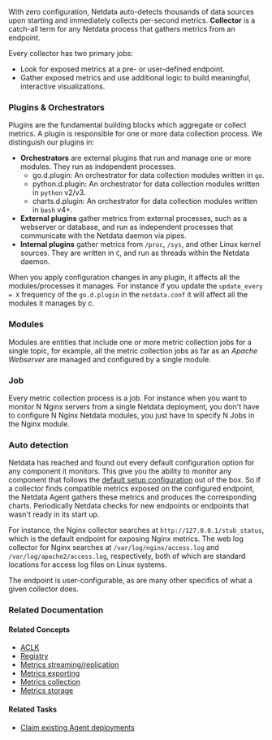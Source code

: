 <!--
title: "Metrics collection"
sidebar_label: "Metrics collection"
custom_edit_url: "https://github.com/netdata/netdata/blob/master/docs/concepts/netdata-agent/metrics-collection.md"
sidebar_position: "900"
learn_status: "Published"
learn_topic_type: "Concepts"
learn_rel_path: "Concepts/Netdata agent"
learn_docs_purpose: "Explain how metrics are collected [Existing plugins, Custom plugins (plugins.d protocol, for C, Go, Java, Node.js, Python, etc), Statsd]. Auto detection"
-->

With zero configuration, Netdata auto-detects thousands of data sources upon starting and immediately collects
per-second metrics. **Collector** is a catch-all term for any Netdata process that gathers metrics from an endpoint.

Every collector has two primary jobs:

- Look for exposed metrics at a pre- or user-defined endpoint.
- Gather exposed metrics and use additional logic to build meaningful, interactive visualizations.

### Plugins & Orchestrators

Plugins are the fundamental building blocks which aggregate or collect metrics. A plugin is responsible for one or more
data collection process. We distinguish our plugins in:

- **Orchestrators** are external plugins that run and manage one or more modules. They run as independent processes.
    - go.d.plugin: An orchestrator for data collection modules written in `go`.
    - python.d.plugin: An orchestrator for data collection modules written in
      `python` v2/v3.
    - charts.d.plugin: An orchestrator for data collection modules written in
      `bash` v4+.
- **External plugins** gather metrics from external processes, such as a webserver or database, and run as independent
  processes that communicate with the Netdata daemon via pipes.
- **Internal plugins** gather metrics from `/proc`, `/sys`, and other Linux kernel sources. They are written in `C`, and
  run as threads within the Netdata daemon.

When you apply configuration changes in any plugin, it affects all the modules/processes it manages. For instance if you
update the `update_every = X` frequency of the `go.d.plugin` in the `netdata.conf` it will affect all the modules it
manages by c.

### Modules

Modules are entities that include one or more metric collection jobs for a single topic, for example, all the metric
collection jobs as far as an _Apache Webserver_ are managed and configured by a single module.

### Job

Every metric collection process is a job. For instance when you want to monitor N Nginx servers from a single Netdata
deployment, you don't have to configure N Nginx Netdata modules, you just have to specify N Jobs in the Nginx module.

### Auto detection

Netdata has reached and found out every default configuration option for any component it monitors. This give you the
ability to monitor any component that follows the <u>default setup configuration</u> out of the box. So if a collector
finds compatible metrics exposed on the configured endpoint, the Netdata Agent gathers these metrics and produces the
corresponding charts. Periodically Netdata checks for new endpoints or endpoints that wasn't ready in its start up.

For instance, the Nginx collector searches at `http://127.0.0.1/stub_status`, which is the default endpoint for exposing
Nginx metrics. The web log collector for
Nginx searches at
`/var/log/nginx/access.log` and `/var/log/apache2/access.log`, respectively, both of which are standard locations for
access log files on Linux systems.

The endpoint is user-configurable, as are many other specifics of what a given collector does.

### Related Documentation

#### Related Concepts

- [ACLK](https://github.com/netdata/netdata/blob/master/docs/concepts/netdata-agent/aclk.md)
- [Registry](https://github.com/netdata/netdata/blob/master/docs/concepts/netdata-agent/registry.md)
- [Metrics streaming/replication](https://github.com/netdata/netdata/blob/master/docs/concepts/netdata-agent/metrics-streaming-replication.md)
- [Metrics exporting](https://github.com/netdata/netdata/blob/master/docs/concepts/netdata-agent/metrics-exporting.md)
- [Metrics collection](https://github.com/netdata/netdata/blob/master/docs/concepts/netdata-agent/metrics-collection.md)
- [Metrics storage](https://github.com/netdata/netdata/blob/master/docs/concepts/netdata-agent/metrics-storage.md)

#### Related Tasks

- [Claim existing Agent deployments](https://github.com/netdata/netdata/blob/master/docs/tasks/setup/claim-existing-agent-to-cloud.md)
